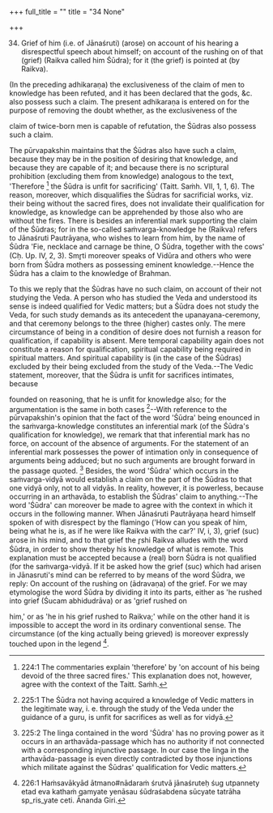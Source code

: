 +++
full_title = ""
title = "34 None"

+++


34. Grief of him (i.e. of Jānaśruti) (arose) on account of his hearing a disrespectful speech about himself; on account of the rushing on of that (grief) (Raikva called him Śūdra); for it (the grief) is pointed at (by Raikva).

(In the preceding adhikaraṇa) the exclusiveness of the claim of men to knowledge has been refuted, and it has been declared that the gods, &c. also possess such a claim. The present adhikaraṇa is entered on for the purpose of removing the doubt whether, as the exclusiveness of the

claim of twice-born men is capable of refutation, the Śūdras also possess such a claim.

The pūrvapakshin maintains that the Śūdras also have such a claim, because they may be in the position of desiring that knowledge, and because they are capable of it; and because there is no scriptural prohibition (excluding them from knowledge) analogous to the text, 'Therefore [^fn_224] the Śūdra is unfit for sacrificing' (Taitt. Saṁh. VII, 1, 1, 6). The reason, moreover, which disqualifies the Śūdras for sacrificial works, viz. their being without the sacred fires, does not invalidate their qualification for knowledge, as knowledge can be apprehended by those also who are without the fires. There is besides an inferential mark supporting the claim of the Śūdras; for in the so-called saṁvarga-knowledge he (Raikva) refers to Jānaśruti Pautrāyaṇa, who wishes to learn from him, by the name of Śūdra 'Fie, necklace and carnage be thine, O Śūdra, together with the cows' (Cḥ. Up. IV, 2, 3). Smr̥ti moreover speaks of Vidūra and others who were born from Śūdra mothers as possessing eminent knowledge.--Hence the Śūdra has a claim to the knowledge of Brahman.

[^fn_224]: 224:1 The commentaries explain 'therefore' by 'on account of his being devoid of the three sacred fires.' This explanation does not, however, agree with the context of the Taitt. Saṁh.

To this we reply that the Śūdras have no such claim, on account of their not studying the Veda. A person who has studied the Veda and understood its sense is indeed qualified for Vedic matters; but a Śūdra does not study the Veda, for such study demands as its antecedent the upanayana-ceremony, and that ceremony belongs to the three (higher) castes only. The mere circumstance of being in a condition of desire does not furnish a reason for qualification, if capability is absent. Mere temporal capability again does not constitute a reason for qualification, spiritual capability being required in spiritual matters. And spiritual capability is (in the case of the Śūdras) excluded by their being excluded from the study of the Veda.--The Vedic statement, moreover, that the Śūdra is unfit for sacrifices intimates, because

founded on reasoning, that he is unfit for knowledge also; for the argumentation is the same in both cases  [^fn_225]--With reference to the pūrvapakshin's opinion that the fact of the word 'Śūdra' being enounced in the saṁvarga-knowledge constitutes an inferential mark (of the Śūdra's qualification for knowledge), we remark that that inferential mark has no force, on account of the absence of arguments. For the statement of an inferential mark possesses the power of intimation only in consequence of arguments being adduced; but no such arguments are brought forward in the passage quoted.  [^fn_226] Besides, the word 'Śūdra' which occurs in the saṁvarga-vidyā would establish a claim on the part of the Śūdras to that one vidyā only, not to all vidyās. In reality, however, it is powerless, because occurring in an arthavāda, to establish the Śūdras' claim to anything.--The word 'Śūdra' can moreover be made to agree with the context in which it occurs in the following manner. When Jānaśruti Pautrāyaṇa heard himself spoken of with disrespect by the flamingo ('How can you speak of him, being what he is, as if he were like Raikva with the car?' IV, i, 3), grief (suc) arose in his mind, and to that grief the r̥shi Raikva alludes with the word Śūdra, in order to show thereby his knowledge of what is remote. This explanation must be accepted because a (real) born Śūdra is not qualified (for the saṁvarga-vidyā. If it be asked how the grief (suc) which had arisen in Jānasruti's mind can be referred to by means of the word Śūdra, we reply: On account of the rushing on (ādravaṇa) of the grief. For we may etymologise the word Śūdra by dividing it into its parts, either as 'he rushed into grief (Śucam abhidudrāva) or as 'grief rushed on

[^fn_225]: 225:1 The Śūdra not having acquired a knowledge of Vedic matters in the legitimate way, i. e. through the study of the Veda under the guidance of a guru, is unfit for sacrifices as well as for vidyā.

[^fn_226]: 225:2 The linga contained in the word 'Śūdra' has no proving power as it occurs in an arthavāda-passage which has no authority if not connected with a corresponding injunctive passage. In our case the linga in the arthavāda-passage is even directly contradicted by those injunctions which militate against the Śūdras' qualification for Vedic matters.

him,' or as 'he in his grief rushed to Raikva;' while on the other hand it is impossible to accept the word in its ordinary conventional sense. The circumstance (of the king actually being grieved) is moreover expressly touched upon in the legend [^fn_227].

[^fn_227]: 226:1 Haṁsavākyād ātmano#nādaraṁ śrutvā jānaśruteḥ śug utpannety etad eva kathaṁ gamyate yenāsau śūdraśabdena sūcyate tatrāha sp_ris_yate ceti. Ānanda Giri.

